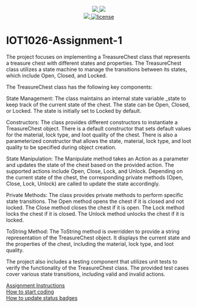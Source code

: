 <p align="center">
	<a href="https://github.com/GwGibson/IOT1026-Assignment-1/actions/workflows/ci.yml">
    <img src="https://github.com/GwGibson/IOT1026-Assignment-1/actions/workflows/ci.yml/badge.svg"/>
    </a>
	<a href="https://github.com/GwGibson/IOT1026-Assignment-1/actions/workflows/formatting.yml">
    <img src="https://github.com/GwGibson/IOT1026-Assignment-1/actions/workflows/formatting.yml/badge.svg"/>
	<br/>
    <a href="https://codecov.io/gh/GwGibson/IOT1026-Assignment-1" > 
    <img src="https://codecov.io/gh/GwGibson/IOT1026-Assignment-1/branch/main/graph/badge.svg?token=JS0857X5JD"/>
	<img title="MIT License" alt="license" src="https://img.shields.io/badge/license-MIT-informational?style=flat-square">	
    </a>
</p>

# IOT1026-Assignment-1

The project focuses on implementing a TreasureChest class that represents a treasure chest with different states and properties. The TreasureChest class utilizes a state machine to manage the transitions between its states, which include Open, Closed, and Locked.

The TreasureChest class has the following key components:

State Management: The class maintains an internal state variable _state to keep track of the current state of the chest. The state can be Open, Closed, or Locked. The state is initially set to Locked by default.

Constructors: The class provides different constructors to instantiate a TreasureChest object. There is a default constructor that sets default values for the material, lock type, and loot quality of the chest. There is also a parameterized constructor that allows the state, material, lock type, and loot quality to be specified during object creation.

State Manipulation: The Manipulate method takes an Action as a parameter and updates the state of the chest based on the provided action. The supported actions include Open, Close, Lock, and Unlock. Depending on the current state of the chest, the corresponding private methods (Open, Close, Lock, Unlock) are called to update the state accordingly.

Private Methods: The class provides private methods to perform specific state transitions. The Open method opens the chest if it is closed and not locked. The Close method closes the chest if it is open. The Lock method locks the chest if it is closed. The Unlock method unlocks the chest if it is locked.

ToString Method: The ToString method is overridden to provide a string representation of the TreasureChest object. It displays the current state and the properties of the chest, including the material, lock type, and loot quality.

The project also includes a testing component that utilizes unit tests to verify the functionality of the TreasureChest class. The provided test cases cover various state transitions, including valid and invalid actions.


[Assignment Instructions](docs/instructions.md)  
[How to start coding](docs/how-to-use.md)  
[How to update status badges](docs/how-to-update-badges.md)
